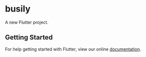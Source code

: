 # busily

A new Flutter project.

## Getting Started

For help getting started with Flutter, view our online
[documentation](https://flutter.io/).
